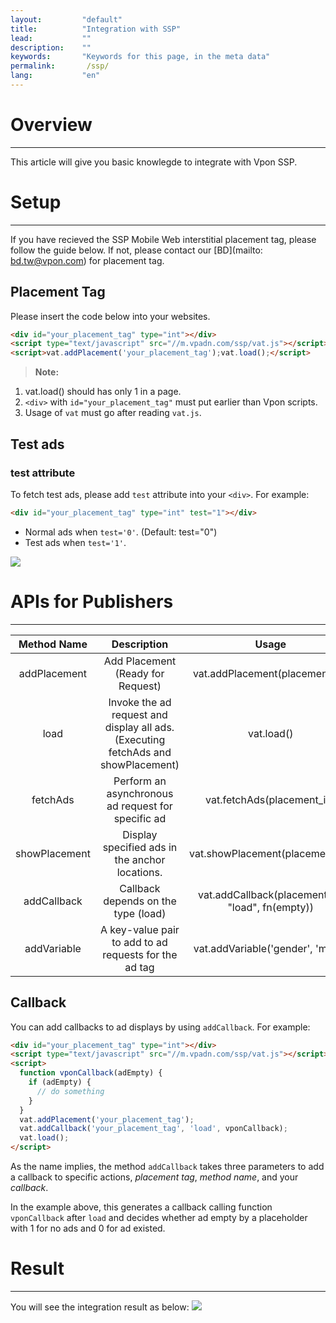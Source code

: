 ```yaml
---
layout:         "default"
title:          "Integration with SSP"
lead:           ""
description:    ""
keywords:       "Keywords for this page, in the meta data"
permalink:       /ssp/
lang:           "en"
---
```



# Overview
---
This article will give you basic knowlegde to integrate with Vpon SSP.

# Setup
---
If you have recieved the SSP Mobile Web interstitial placement tag, please follow the guide below. If not, please contact our [BD](mailto: bd.tw@vpon.com) for placement tag.

## Placement Tag
Please insert the code below into your websites.

``` html
<div id="your_placement_tag" type="int"></div>
<script type="text/javascript" src="//m.vpadn.com/ssp/vat.js"></script>
<script>vat.addPlacement('your_placement_tag');vat.load();</script>
```

> **Note:**
1. vat.load() should has only 1 in a page.
2. `<div>` with `id="your_placement_tag"` must put earlier than Vpon scripts.
3. Usage of `vat` must go after reading `vat.js`.

## Test ads
### test attribute
To fetch test ads, please add `test` attribute into your `<div>`. For example:<br>

```html
<div id="your_placement_tag" type="int" test="1"></div>
```

* Normal ads when `test='0'`. (Default: test="0")
* Test ads when `test='1'`.

<img src="{{site.imgurl}}/SSP_Test_AD1.jpg" class="width-300">




# APIs for Publishers
---
Method Name	| Description	| Usage
:-------------: | :------------:|:-------------: |
addPlacement |	Add Placement (Ready for Request)	| vat.addPlacement(placement_id)
load |	Invoke the ad request and display all ads.(Executing fetchAds and showPlacement) |	vat.load()
fetchAds|Perform an asynchronous ad request for specific ad|	vat.fetchAds(placement_id)
showPlacement|	Display specified ads in the anchor locations.|	vat.showPlacement(placement_id)
addCallback	| Callback depends on the type (load)     | vat.addCallback(placement_id, "load", fn(empty))
addVariable	| A key-value pair to add to ad requests for the ad tag |	vat.addVariable('gender', 'male')

## Callback
You can add callbacks to ad displays by using `addCallback`. For example:

```html
<div id="your_placement_tag" type="int"></div>
<script type="text/javascript" src="//m.vpadn.com/ssp/vat.js"></script>
<script>
  function vponCallback(adEmpty) {
    if (adEmpty) {
      // do something
    }
  }
  vat.addPlacement('your_placement_tag');
  vat.addCallback('your_placement_tag', 'load', vponCallback);
  vat.load();
</script>
```

As the name implies, the method `addCallback` takes three parameters to add a callback to specific actions, *placement tag*, *method name*, and your *callback*.

In the example above, this generates a callback calling function `vponCallback` after `load` and decides whether ad empty by a placeholder with 1 for no ads and 0 for ad existed.


# Result
---
You will see the integration result as below:
<img src="{{site.imgurl}}/SSP_Test_AD2.jpg" class="width-300">
